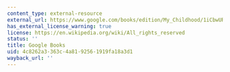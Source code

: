 ```yaml
---
content_type: external-resource
external_url: https://www.google.com/books/edition/My_Childhood/1iCbwURV_1wC?hl=en&gbpv=1
has_external_license_warning: true
license: https://en.wikipedia.org/wiki/All_rights_reserved
status: ''
title: Google Books
uid: 4c8262a3-363c-4a81-9256-1919fa18a3d1
wayback_url: ''
---
```

